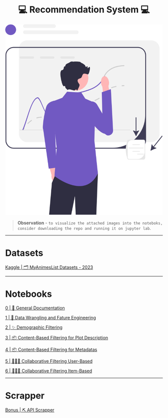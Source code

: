 <h1 align='center'>💻 Recommendation System 💻</h1>

<div align="center">
  <img src='./src/read-me-images/data-science.svg' alt='Data Science' />
</div>

> **Observation** - `to visualize the attached images into the noteboks, consider downloading the repo and running it on jupyter lab`.

---

# Datasets

[Kaggle | 🗂️ MyAnimesList Datasets - 2023](https://www.kaggle.com/datasets/dsfelix/animes-dataset-2023)

---

# Notebooks

[0 | 📃 General Documentation](https://github.com/CSFelix/recommendation-system-mba-usp-esalq/blob/main/src/0%20-%20general%20documentation.ipynb)

[1 | 🧼 Data Wrangling and Fature Engineering](https://github.com/CSFelix/recommendation-system-mba-usp-esalq/blob/main/src/1%20-%20data%20wrangling%20and%20feature%20engineering.ipynb)

[2 | ✨ Demographic Filtering](https://github.com/CSFelix/recommendation-system-mba-usp-esalq/blob/main/src/2%20-%20demographic%20filtering.ipynb)

[3 | 📦 Content-Based Filtering for Plot Description](https://github.com/CSFelix/recommendation-system-mba-usp-esalq/blob/main/src/3%20-%20content-based%20filtering%20-%20plot%20description.ipynb)

[4 | 📦 Content-Based Filtering for Metadatas](https://github.com/CSFelix/recommendation-system-mba-usp-esalq/blob/main/src/4%20-%20content-based%20filtering%20-%20metadatas.ipynb)

[5 | 🧑‍🤝‍🧑 Collaborative Filtering User-Based](https://github.com/CSFelix/recommendation-system-mba-usp-esalq/blob/main/src/5%20-%20collaborative%20filtering%20-%20user%20based.ipynb)

[6 | 🧑‍🤝‍🧑 Collaborative Filtering Item-Based](https://github.com/CSFelix/recommendation-system-mba-usp-esalq/blob/main/src/6%20-%20collaborative%20filtering%20-%20item%20based.ipynb)

---

# Scrapper

[Bonus | ⛏️ API Scrapper](https://github.com/CSFelix/recommendation-system/blob/main/bonus%20-%20scrapper.ipynb)
